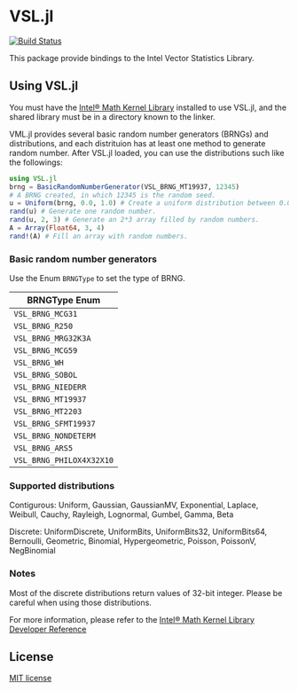 # VSL.jl
[![Build Status](https://travis-ci.org/sunoru/VSL.jl.svg?branch=master)](https://travis-ci.org/sunoru/VSL.jl)

This package provide bindings to the Intel Vector Statistics Library.

## Using VSL.jl

You must have the [Intel® Math Kernel Library](http://software.intel.com/en-us/intel-mkl) installed to use VSL.jl, and
the shared library must be in a directory known to the linker.

VML.jl provides several basic random number generators (BRNGs) and distributions, and each distrituion has at least
one method to generate random number. After VSL.jl loaded, you can use the distributions such like the followings:

```julia
using VSL.jl
brng = BasicRandomNumberGenerator(VSL_BRNG_MT19937, 12345)
# A BRNG created, in which 12345 is the random seed.
u = Uniform(brng, 0.0, 1.0) # Create a uniform distribution between 0.0 and 1.0.
rand(u) # Generate one random number.
rand(u, 2, 3) # Generate an 2*3 array filled by random numbers.
A = Array(Float64, 3, 4)
rand!(A) # Fill an array with random numbers.
```

### Basic random number generators

Use the Enum `BRNGType` to set the type of BRNG.

| BRNGType Enum |
| ------------------------ |
| `VSL_BRNG_MCG31` |
| `VSL_BRNG_R250` |
| `VSL_BRNG_MRG32K3A` |
| `VSL_BRNG_MCG59` |
| `VSL_BRNG_WH` |
| `VSL_BRNG_SOBOL` |
| `VSL_BRNG_NIEDERR` |
| `VSL_BRNG_MT19937` |
| `VSL_BRNG_MT2203` |
| `VSL_BRNG_SFMT19937` |
| `VSL_BRNG_NONDETERM` |
| `VSL_BRNG_ARS5` |
| `VSL_BRNG_PHILOX4X32X10` |

### Supported distributions

Contigurous: Uniform, Gaussian, GaussianMV, Exponential, Laplace, Weibull, Cauchy, Rayleigh, Lognormal,
    Gumbel, Gamma, Beta

Discrete: UniformDiscrete, UniformBits, UniformBits32, UniformBits64, Bernoulli, Geometric, Binomial,
    Hypergeometric, Poisson, PoissonV, NegBinomial

### Notes

Most of the discrete distributions return values of 32-bit integer. Please be careful when using those distributions.

For more information, please refer to the 
[Intel® Math Kernel Library Developer Reference](https://software.intel.com/en-us/articles/mkl-reference-manual)

## License

[MIT license](https://sunoru.mit-license.org)
